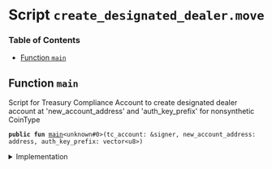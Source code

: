 
<a name="SCRIPT"></a>

# Script `create_designated_dealer.move`

### Table of Contents

-  [Function `main`](#SCRIPT_main)



<a name="SCRIPT_main"></a>

## Function `main`

Script for Treasury Compliance Account to create designated dealer account at 'new_account_address'
and 'auth_key_prefix' for nonsynthetic CoinType


<pre><code><b>public</b> <b>fun</b> <a href="#SCRIPT_main">main</a>&lt;unknown#0&gt;(tc_account: &signer, new_account_address: address, auth_key_prefix: vector&lt;u8&gt;)
</code></pre>



<details>
<summary>Implementation</summary>


<pre><code><b>fun</b> <a href="#SCRIPT_main">main</a>&lt;CoinType&gt;(tc_account: &signer, new_account_address: address, auth_key_prefix: vector&lt;u8&gt;) {
    <a href="../../modules/doc/LibraAccount.md#0x0_LibraAccount_create_designated_dealer">LibraAccount::create_designated_dealer</a>&lt;CoinType&gt;(tc_account, new_account_address, auth_key_prefix);
}
</code></pre>



</details>
